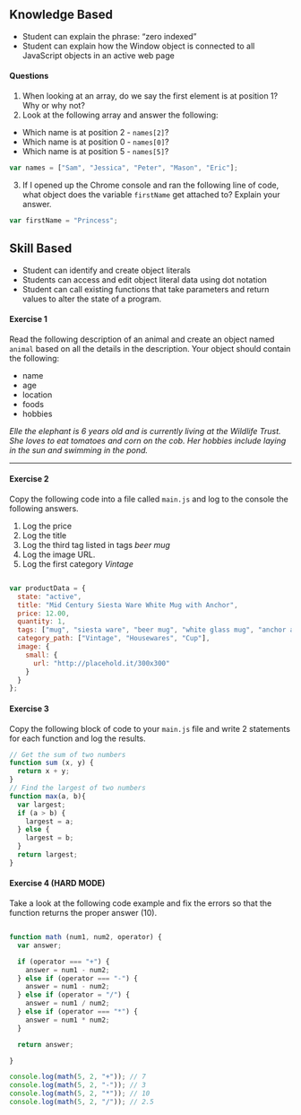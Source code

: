 ## Knowledge Based

- Student can explain the phrase: “zero indexed”
- Student can explain how the Window object is connected to all JavaScript objects in an active web page

#### Questions

1. When looking at an array, do we say the first element is at position 1? Why or why not?
2. Look at the following array and answer the following:
  - Which name is at position 2 - `names[2]`?
  - Which name is at position 0 - `names[0]`?
  - Which name is at position 5 - `names[5]`?

```js
var names = ["Sam", "Jessica", "Peter", "Mason", "Eric"];
```

3. If I opened up the Chrome console and ran the following line of code, what object does the variable `firstName` get attached to? Explain your answer.

```js
var firstName = "Princess";
```

## Skill Based

- Student can identify and create object literals
- Students can access and edit object literal data using dot notation
- Student can call existing functions that take parameters and return values to alter the state of a program.


#### Exercise 1

Read the following description of an animal and create an object named `animal` based on all the details in the description. Your object should contain the following:

- name
- age
- location
- foods
- hobbies

_Elle the elephant is 6 years old and is currently living at the Wildlife Trust. She loves to eat tomatoes and corn on the cob. Her hobbies include laying in the sun and swimming in the pond._

---

#### Exercise 2

Copy the following code into a file called `main.js` and log to the console the following answers.

1. Log the price
2. Log the title
3. Log the third tag listed in tags *beer mug*
4. Log the image URL.
5. Log the first category *Vintage*

```js

var productData = {
  state: "active",
  title: "Mid Century Siesta Ware White Mug with Anchor",
  price: 12.00,
  quantity: 1,
  tags: ["mug", "siesta ware", "beer mug", "white glass mug", "anchor and stars"],
  category_path: ["Vintage", "Housewares", "Cup"],
  image: {
    small: {
      url: "http://placehold.it/300x300"
    }
  }
};
```

#### Exercise 3

Copy the following block of code to your `main.js` file and write 2 statements for each function and log the results.


```js
// Get the sum of two numbers
function sum (x, y) {
  return x + y;
}
// Find the largest of two numbers
function max(a, b){
  var largest;
  if (a > b) {
    largest = a;
  } else {
    largest = b;
  }
  return largest;
}
```


#### Exercise 4 (HARD MODE)

Take a look at the following code example and fix the errors so that the function returns the proper answer (10).

```js

function math (num1, num2, operator) {
  var answer;

  if (operator === "+") {
    answer = num1 - num2;
  } else if (operator === "-") {
    answer = num1 - num2;
  } else if (operator = "/") {
    answer = num1 / num2;
  } else if (operator === "*") {
    answer = num1 * num2;
  }

  return answer;

}

console.log(math(5, 2, "+")); // 7
console.log(math(5, 2, "-")); // 3
console.log(math(5, 2, "*")); // 10
console.log(math(5, 2, "/")); // 2.5

```
